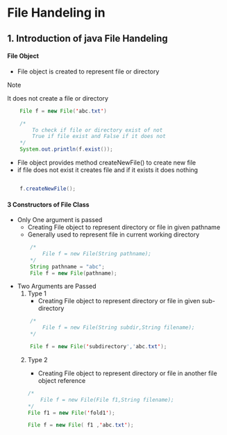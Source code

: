 # File Handeling in 

## 1. Introduction of java File Handeling

#### File Object
* File object is created to represent file or directory

>[!Note] 
> It does not create a file or directory

```java
    File f = new File('abc.txt')

    /*
        To check if file or directory exist of not 
        True if file exist and False if it does not
    */
    System.out.println(f.exist()); 

```
 * File object provides method createNewFile() to create new file
 * if file does not exist it creates file and if it exists it does nothing

```java

    f.createNewFile();

```
#### 3 Constructors of File Class
- Only One argument is passed
    - Creating File object to represent directory or file in given pathname  
    - Generally used to represent file in current working directory 
    ``` java
        /*
            File f = new File(String pathname);
        */
        String pathname = "abc";
        File f = new File(pathname);
    ```
- Two Arguments are Passed
    1. Type 1
        - Creating File object to represent directory or file in given sub-directory
    ``` java
        /*
            File f = new File(String subdir,String filename);
        */

        File f = new File('subdirectory','abc.txt');
    ```
    2. Type 2
        - Creating File object to represent directory or file in another file object reference

        ``` java
        /*
            File f = new File(File f1,String filename);
        */
        File f1 = new File('fold1');

        File f = new File( f1 ,'abc.txt');
        ```